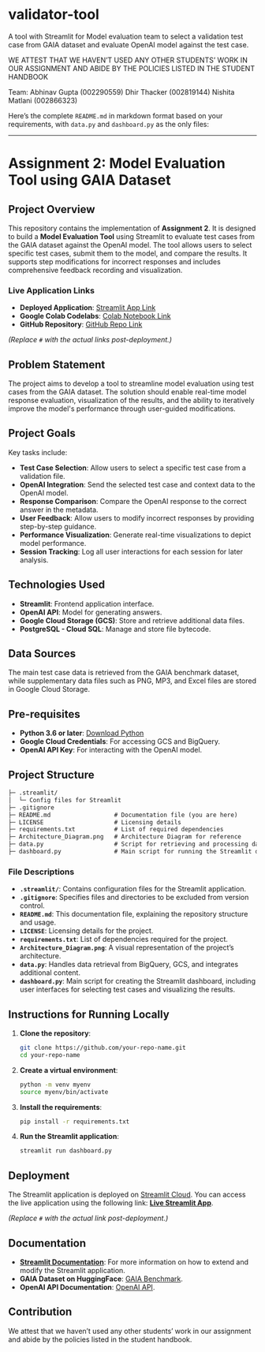 # validator-tool

A tool with Streamlit for Model evaluation team to select a validation test case from GAIA dataset and evaluate OpenAI model against the test case.

WE ATTEST THAT WE HAVEN’T USED ANY OTHER STUDENTS’ WORK IN OUR ASSIGNMENT AND ABIDE BY THE POLICIES LISTED IN THE STUDENT HANDBOOK

Team:
Abhinav Gupta (002290559)
Dhir Thacker (002819144)
Nishita Matlani (002866323)


Here’s the complete `README.md` in markdown format based on your requirements, with `data.py` and `dashboard.py` as the only files:

---

# Assignment 2: Model Evaluation Tool using GAIA Dataset

## Project Overview
This repository contains the implementation of **Assignment 2**. It is designed to build a **Model Evaluation Tool** using Streamlit to evaluate test cases from the GAIA dataset against the OpenAI model. The tool allows users to select specific test cases, submit them to the model, and compare the results. It supports step modifications for incorrect responses and includes comprehensive feedback recording and visualization.

### Live Application Links
- **Deployed Application**: [Streamlit App Link](#)
- **Google Colab Codelabs**: [Colab Notebook Link](#)
- **GitHub Repository**: [GitHub Repo Link](#)

*(Replace `#` with the actual links post-deployment.)*

## Problem Statement
The project aims to develop a tool to streamline model evaluation using test cases from the GAIA dataset. The solution should enable real-time model response evaluation, visualization of the results, and the ability to iteratively improve the model's performance through user-guided modifications.

## Project Goals
Key tasks include:

- **Test Case Selection**: Allow users to select a specific test case from a validation file.
- **OpenAI Integration**: Send the selected test case and context data to the OpenAI model.
- **Response Comparison**: Compare the OpenAI response to the correct answer in the metadata.
- **User Feedback**: Allow users to modify incorrect responses by providing step-by-step guidance.
- **Performance Visualization**: Generate real-time visualizations to depict model performance.
- **Session Tracking**: Log all user interactions for each session for later analysis.

## Technologies Used
- **Streamlit**: Frontend application interface.
- **OpenAI API**: Model for generating answers.
- **Google Cloud Storage (GCS)**: Store and retrieve additional data files.
- **PostgreSQL - Cloud SQL**: Manage and store file bytecode.

## Data Sources
The main test case data is retrieved from the GAIA benchmark dataset, while supplementary data files such as PNG, MP3, and Excel files are stored in Google Cloud Storage.

## Pre-requisites
- **Python 3.6 or later**: [Download Python](https://www.python.org/downloads)
- **Google Cloud Credentials**: For accessing GCS and BigQuery.
- **OpenAI API Key**: For interacting with the OpenAI model.

## Project Structure
```markdown
├─ .streamlit/
│  └─ Config files for Streamlit
├─ .gitignore
├─ README.md                  # Documentation file (you are here)
├─ LICENSE                    # Licensing details
├─ requirements.txt           # List of required dependencies
├─ Architecture_Diagram.png   # Architecture Diagram for reference
├─ data.py                    # Script for retrieving and processing data
├─ dashboard.py               # Main script for running the Streamlit dashboard
```

### **File Descriptions**
- **`.streamlit/`**: Contains configuration files for the Streamlit application.
- **`.gitignore`**: Specifies files and directories to be excluded from version control.
- **`README.md`**: This documentation file, explaining the repository structure and usage.
- **`LICENSE`**: Licensing details for the project.
- **`requirements.txt`**: List of dependencies required for the project.
- **`Architecture_Diagram.png`**: A visual representation of the project’s architecture.
- **`data.py`**: Handles data retrieval from BigQuery, GCS, and integrates additional content.
- **`dashboard.py`**: Main script for creating the Streamlit dashboard, including user interfaces for selecting test cases and visualizing the results.

## Instructions for Running Locally
1. **Clone the repository**:  
   ```bash
   git clone https://github.com/your-repo-name.git
   cd your-repo-name
   ```

2. **Create a virtual environment**:  
   ```bash
   python -m venv myenv
   source myenv/bin/activate
   ```

3. **Install the requirements**:  
   ```bash
   pip install -r requirements.txt
   ```

4. **Run the Streamlit application**:  
   ```bash
   streamlit run dashboard.py
   ```

## Deployment
The Streamlit application is deployed on [Streamlit Cloud](https://streamlit.io/). You can access the live application using the following link: [**Live Streamlit App**](#).

*(Replace `#` with the actual link post-deployment.)*

## Documentation
- **[Streamlit Documentation](https://docs.streamlit.io/)**: For more information on how to extend and modify the Streamlit application.
- **GAIA Dataset on HuggingFace**: [GAIA Benchmark](https://huggingface.co/datasets/gaia-benchmark/GAIA).
- **OpenAI API Documentation**: [OpenAI API](https://openai.com/api/).

## Contribution
We attest that we haven’t used any other students’ work in our assignment and abide by the policies listed in the student handbook.
